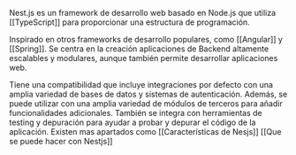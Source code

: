 Nest.js es un framework de desarrollo web basado en Node.js que utiliza [[TypeScript]] para proporcionar una estructura de programación.

Inspirado en otros frameworks de desarrollo populares, como [[Angular]] y [[Spring]]. Se centra en la creación aplicaciones de Backend altamente escalables y modulares, aunque también permite desarrollar aplicaciones web.

Tiene una compatibilidad que incluye integraciones por defecto con una amplia variedad de bases de datos y sistemas de autenticación. Además, se puede utilizar con una amplia variedad de módulos de terceros para añadir funcionalidades adicionales. También se integra con herramientas de testing y depuración para ayudar a probar y depurar el código de la aplicación. Existen mas apartados como [[Características de Nesjs]]
[[Que se puede hacer con Nestjs]]